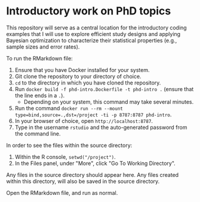 # Introductory work on PhD topics

This repository will serve as a central location for the introductory coding examples that I will use to explore efficient study designs and applying Bayesian optimization to characterize their statistical properties (e.g., sample sizes and error rates).

To run the RMarkdown file:
1. Ensure that you have Docker installed for your system.
2. Git clone the repository to your directory of choice.
3. `cd` to the directory in which you have cloned the repository.
4. Run `docker build -f phd-intro.Dockerfile -t phd-intro .` (ensure that the line ends in a `.`).  
     - Depending on your system, this command may take several minutes.
6. Run the command `docker run --rm --mount type=bind,source=.,dst=/project -ti -p 8787:8787 phd-intro`.
7. In your browser of choice, open `http://localhost:8787`.
8. Type in the username `rstudio` and the auto-generated password from the command line.

In order to see the files within the source directory:
1. Within the R console, `setwd("/project")`.
2. In the Files panel, under "More", click "Go To Working Directory".

Any files in the source directory should appear here. Any files created within this directory, will also be saved in the source directory.

Open the RMarkdown file, and run as normal.
